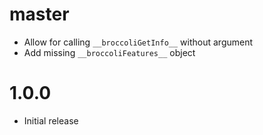 # master

* Allow for calling `__broccoliGetInfo__` without argument
* Add missing `__broccoliFeatures__` object

# 1.0.0

* Initial release
